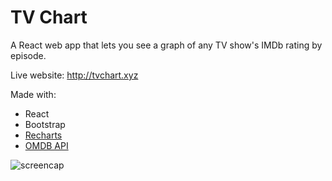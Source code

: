 # TV Chart
A React web app that lets you see a graph of any TV show's IMDb rating by episode.

Live website: http://tvchart.xyz

Made with:
- React
- Bootstrap
- [Recharts](http://recharts.org/#/en-US/)
- [OMDB API](http://www.omdbapi.com/)

![screencap](https://i.imgur.com/OD9vgMM.png)
